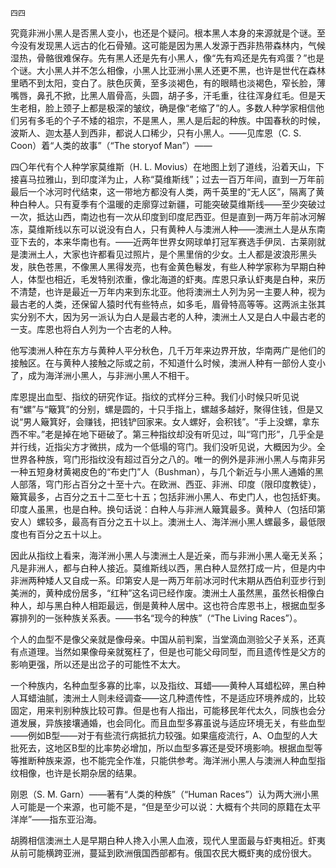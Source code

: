     四四 

   究竟非洲小黑人是否黑人变小，也还是个疑问。根本黑人本身的来源就是个谜。至今没有发现黑人远古的化石骨殖。这可能是因为黑人发源于西非热带森林内，气候湿热，骨骼很难保存。先有黑人还是先有小黑人，像“先有鸡还是先有鸡蛋？”也是个谜。大小黑人并不怎么相像，小黑人比亚洲小黑人还更不黑，也许是世代在森林里晒不到太阳，变白了。肤色灰黄，至多淡褐色，有的眼睛也淡褐色，窄长脸，薄嘴唇，鼻孔不掀，比黑人眉骨高，头圆，胡子多，汗毛重，往往浑身红毛。但是天生老相，脸上颈子上都是极深的皱纹，确是像“老缩了”的人。多数人种学家相信他们另有多毛的个子不矮的祖宗，不是黑人，黑人是后起的种族。中国春秋的时候，波斯人、迦太基人到西非，都说人口稀少，只有小黑人。——见库恩（C. S. Coon）着“人类的故事”（“The storyof Man”）——

   四〇年代有个人种学家莫维斯（H. L. Movius）在地图上划了道线，沿着天山，下接喜马拉雅山，到印度洋为止，人称“莫维斯线”；过去一百万年间，直到一万年前最后一个冰河时代结束，这一带地方都没有人类，两千英里的“无人区”，隔离了黄种白种人。只有夏季有个温暖的走廓穿过新疆，可能突破莫维斯线——至少突破过一次，抵达山西，南边也有一次从印度到印度尼西亚。但是直到一两万年前冰河解冻，莫维斯线以东可以说没有白人，只有黄种人与澳洲人种——澳洲土人是从东南亚下去的，本来华南也有。——近两年世界女网球单打冠军赛选手伊凤．古莱刚就是澳洲土人，大家也许都看见过照片，是个黑里俏的少女。土人都是波浪形黑头发，肤色苍黑，不像黑人黑得发亮，也有金黄色鬈发，有些人种学家称为早期白种人，体型也相近，毛发特别浓重，像北海道的虾夷。库恩只承认虾夷是白种，来历不清楚，也许是最近一万年内来到东北亚。他将澳洲土人列为另一主要人种，视为最古老的人类，还保留人猿时代有些特点，如多毛，眉骨特高等等。这两派主张其实分别不大，因为另一派认为白人是最古老的人种，澳洲土人又是白人中最古老的一支。库恩也将白人列为一个古老的人种。

   他写澳洲人种在东方与黄种人平分秋色，几千万年来边界开放，华南两广是他们的接触区。在与黄种人接触之际或之前，不知道什么时候，澳洲人种有一部份人变小了，成为海洋洲小黑人，与非洲小黑人不相干。

   库恩提出血型、指纹的研究作证。指纹的式样分三种。我们小时候只听见说有“螺”与“簸箕”的分别，螺是圆的，十只手指上，螺越多越好，聚得住钱，但是又说“男人簸箕好，会赚钱，把钱铲回家来。女人螺好，会积钱”。“手上没螺，拿东西不牢。”老是掉在地下砸破了。第三种指纹却没有听见过，叫“穹门形”，几乎全是并行线，近指尖方才微拱，成为一个低塌的穹门。我们没听见说，大概因为少。全世界各种族，穹门形指纹没有超过百分之八的。唯一的例外是非洲小黑人与南非另一种五短身材黄褐皮色的“布史门”人（Bushman），与几个新近与小黑人通婚的黑人部落，穹门形占百分之十至十六。在欧洲、西亚、非洲、印度（限印度教徒），簸箕最多，占百分之五十二至七十五；包括非洲小黑人、布史门人，也包括虾夷。印度人虽黑，也是白种。换句话说：白种人与非洲人簸箕最多。黄种人（包括印第安人）螺较多，最高有百分之五十以上。澳洲土人、海洋洲小黑人螺最多，最低限度也有百分之五十以上。

   因此从指纹上看来，海洋洲小黑人与澳洲土人是近亲，而与非洲小黑人毫无关系；凡是非洲人，都与白种人接近。莫维斯线以西，黑白种人显然打成一片，但是内中非洲两种矮人又自成一系。印第安人是一两万年前冰河时代末期从西伯利亚步行到美洲的，黄种成份居多，“红种”这名词已经作废。澳洲土人虽然黑，虽然长相像白种人，却与黑白种人相距最远，倒是黄种人居中。这也符合库恩书上，根据血型多寡排列的一张种族关系表。——书名“现今的种族”（“The Living Races”）。

   个人的血型不是像父亲就是像母亲。中国从前判案，当堂滴血测验父子关系，还真有点道理。当然如果像母亲就冤枉了，但是也可能父母同型，而且遗传性是父方的影响更强，所以还是出岔子的可能性不太大。

   一个种族内，名种血型多寡的比率，以及指纹、耳蜡——黄种人耳蜡松碎，黑白种人耳蜡油腻，澳洲土人则未经调查——这几种遗传性，不是适应环境养成的，比较固定，用来判别种族比较可靠。但是也有人指出，可能移民年代太久，同族也会分道发展，异族接壤通婚，也会同化。而且血型多寡虽说与适应环境无关，有些血型——例如B型——对于有些流行病抵抗力较强。如果瘟疫流行，A、O血型的人大批死去，这地区B型的比率势必增加，所以血型多寡还是受环境影响。根据血型等等推断种族来源，也不能完全作准，只能供参考。海洋洲小黑人与澳洲人种血型指纹相像，也许是长期杂居的结果。

   刚恩（S. M. Garn）——著有“人类的种族”（“Human Races”）认为两大洲小黑人可能是一个来源，也可能不是，“但是至少可以说：大概有个共同的原籍在太平洋岸”——指东亚沿海。

   胡腾相信澳洲土人是早期白种人搀入小黑人血液，现代人里面最与虾夷相近。虾夷从前可能横跨亚洲，蔓延到欧洲俄国西部都有。俄国农民大概虾夷的成份很大。


